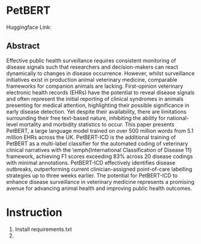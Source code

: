# PetBERT

Huggingface Link: 

## Abstract
Effective public health surveillance requires consistent monitoring of disease signals such that researchers and decision-makers can react dynamically to changes in disease occurrence. However, whilst surveillance initiatives exist in production animal veterinary medicine, comparable frameworks for companion animals are lacking. First-opinion veterinary electronic health records (EHRs) have the potential to reveal disease signals and often represent the initial reporting of clinical syndromes in animals presenting for medical attention, highlighting their possible significance in early disease detection. Yet despite their availability, there are limitations surrounding their free text-based nature, inhibiting the ability for national-level mortality and morbidity statistics to occur. This paper presents PetBERT, a large language model trained on over 500 million words from 5.1 million EHRs across the UK. PetBERT-ICD is the additional training of PetBERT as a multi-label classifier for the automated coding of veterinary clinical narratives with the \emph{International Classification of Disease 11} framework, achieving F1 scores exceeding 83\% across 20 disease codings with minimal annotations. PetBERT-ICD effectively identifies disease outbreaks, outperforming current clinician-assigned point-of-care labelling strategies up to three weeks earlier. The potential for PetBERT-ICD to enhance disease surveillance in veterinary medicine represents a promising avenue for advancing animal health and improving public health outcomes.

# Instruction
1) Install requirements.txt
2) 

